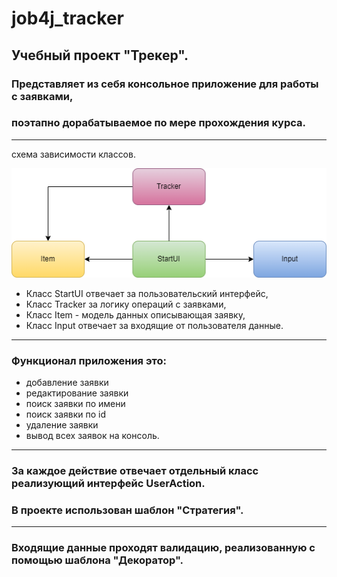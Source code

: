 # job4j_tracker
## Учебный проект "Трекер".
### Представляет из себя консольное приложение для работы с заявками,
### поэтапно дорабатываемое по мере прохождения курса.
---
схема зависимости классов.

![Alt](https://github.com/Daniil62/job4j_tracker/blob/master/tracker_dependency_diagram.png)

- Класс StartUI отвечает за пользовательский интерфейс,
- Класс Tracker за логику операций с заявками,
- Класс Item - модель данных описывающая заявку,
- Класс Input отвечает за входящие от пользователя данные.
---
### Функционал приложения это:
- добавление заявки
- редактирование заявки
- поиск заявки по имени
- поиск заявки по id
- удаление заявки
- вывод всех заявок на консоль.
---
### За каждое действие отвечает отдельный класс реализующий интерфейс UserAction.
### В проекте использован шаблон "Стратегия".
---
### Входящие данные проходят валидацию, реализованную с помощью шаблона "Декоратор".

